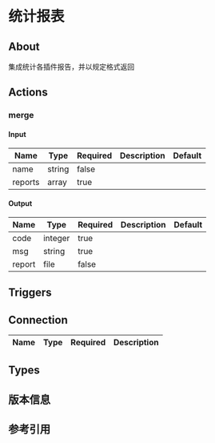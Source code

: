 # 统计报表

## About
集成统计各插件报告，并以规定格式返回

## Actions

### merge



#### Input

|Name|Type|Required|Description|Default|
|----|----|--------|-----------|-------|
|name|string|false||<no value>|
|reports|array|true||<no value>|


#### Output

|Name|Type|Required|Description|Default|
|----|----|--------|-----------|-------|
|code|integer|true||<no value>|
|msg|string|true||<no value>|
|report|file|false||<no value>|


## Triggers



## Connection

|Name|Type|Required|Description|
|----|----|--------|-----------|


## Types



## 版本信息

## 参考引用